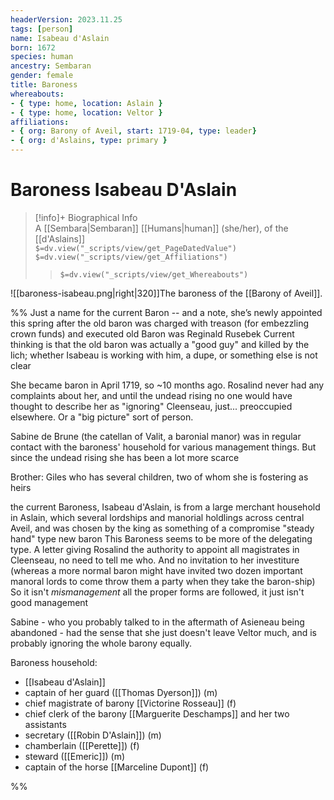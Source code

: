 ```yaml
---
headerVersion: 2023.11.25
tags: [person]
name: Isabeau d'Aslain
born: 1672
species: human
ancestry: Sembaran
gender: female
title: Baroness
whereabouts: 
- { type: home, location: Aslain }
- { type: home, location: Veltor }
affiliations:
- { org: Barony of Aveil, start: 1719-04, type: leader}
- { org: d'Aslains, type: primary }
---
```

# Baroness Isabeau D'Aslain
>[!info]+ Biographical Info  
> A [[Sembara|Sembaran]] [[Humans|human]] (she/her), of the [[d'Aslains]]  
> `$=dv.view("_scripts/view/get_PageDatedValue")`  
> `$=dv.view("_scripts/view/get_Affiliations")`  
>> `$=dv.view("_scripts/view/get_Whereabouts")`

![[baroness-isabeau.png|right|320]]The baroness of the [[Barony of Aveil]]. 

%% 
Just a name for the current Baron -- and a note, she’s newly appointed this spring after the old baron was charged with treason (for embezzling crown funds) and executed 
old Baron was Reginald Rusebek
Current thinking is that the old baron was actually a "good guy" and killed by the lich; whether Isabeau is working with him, a dupe, or something else is not clear

She became baron in April 1719, so ~10 months ago.
Rosalind never had any complaints about her, and until the undead rising no one would have thought to describe her as "ignoring" Cleenseau, just... preoccupied elsewhere. Or a "big picture" sort of person.

Sabine de Brune (the catellan of Valit, a baronial manor) was in regular contact with the baroness' household for various management things. But since the undead rising she has been a lot more scarce

Brother: Giles who has several children, two of whom she is fostering as heirs

the current Baroness, Isabeau d'Aslain, is from a large merchant household in Aslain, which several lordships and manorial holdlings across central Aveil, and was chosen by the king as something of a compromise "steady hand" type new baron
This Baroness seems to be more of the delegating type. A letter giving Rosalind the authority to appoint all magistrates in Cleenseau, no need to tell me who.
And no invitation to her investiture (whereas a more normal baron might have invited two dozen important manoral lords to come throw them a party when they take the baron-ship)
 So it isn't _mismanagement_ all the proper forms are followed, it just isn't good management

Sabine - who you probably talked to in the aftermath of Asieneau being abandoned - had the sense that she just doesn't leave Veltor much, and is probably ignoring the whole barony equally.

Baroness household:
* [[Isabeau d'Aslain]]
* captain of her guard ([[Thomas Dyerson]]) (m)
* chief magistrate of barony [[Victorine Rosseau]] (f)
* chief clerk of the barony [[Marguerite Deschamps]] and her two assistants
* secretary ([[Robin D'Aslain]]) (m)
* chamberlain ([[Perette]]) (f)
* steward ([[Emeric]]) (m)
* captain of the horse [[Marceline Dupont]] (f)

%%

